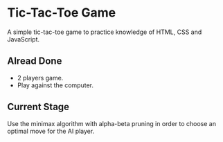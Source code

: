 # Tic-Tac-Toe Game
A simple tic-tac-toe game to practice knowledge of HTML, CSS and JavaScript.

## Alread Done
* 2 players game.
* Play against the computer.

## Current Stage

Use the minimax algorithm with alpha-beta pruning in order to choose an optimal move for the AI player. 


